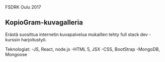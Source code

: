 FSDRK Oulu 2017

## KopioGram-kuvagalleria

Erästä suosittua internetin kuvapalvelua mukaillen tehty full stack dev -kurssin harjoitustyö.


Teknologiat:
-JS, React, node.js
-HTML 5, JSX
-CSS, BootStrap
-MongoDB, Mongoose

